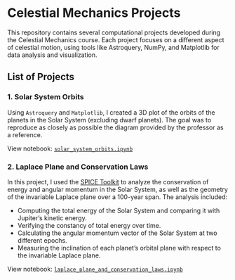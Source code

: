 # Celestial Mechanics Projects

This repository contains several computational projects developed during the Celestial Mechanics course. Each project focuses on a different aspect of celestial motion, using tools like Astroquery, NumPy, and Matplotlib for data analysis and visualization.

## List of Projects

### 1. Solar System Orbits

Using `Astroquery` and `Matplotlib`, I created a 3D plot of the orbits of the planets in the Solar System (excluding dwarf planets). The goal was to reproduce as closely as possible the diagram provided by the professor as a reference.

View notebook: [`solar_system_orbits.ipynb`](solar_system_orbits.ipynb)

### 2. Laplace Plane and Conservation Laws

In this project, I used the [SPICE Toolkit](https://naif.jpl.nasa.gov/naif/toolkit.html) to analyze the conservation of energy and angular momentum in the Solar System, as well as the geometry of the invariable Laplace plane over a 100-year span. The analysis included:
- Computing the total energy of the Solar System and comparing it with Jupiter’s kinetic energy.
- Verifying the constancy of total energy over time.
- Calculating the angular momentum vector of the Solar System at two different epochs.
- Measuring the inclination of each planet’s orbital plane with respect to the invariable Laplace plane.

View notebook: [`laplace_plane_and_conservation_laws.ipynb`](laplace_plane_and_conservation_laws.ipynb)
